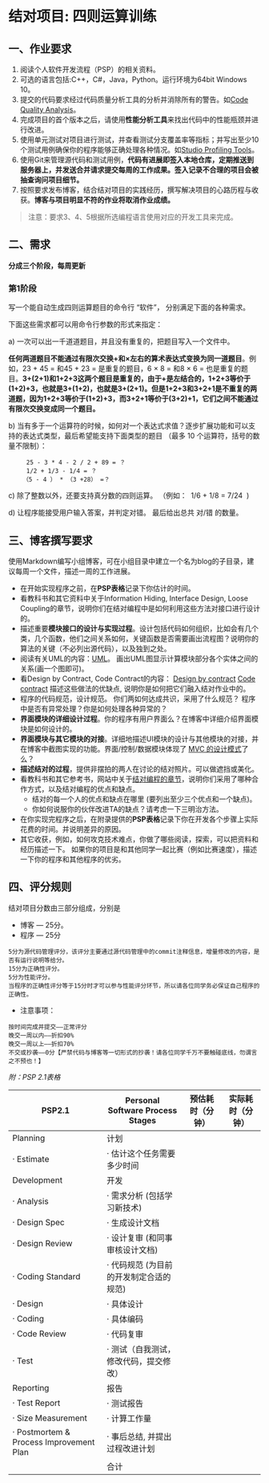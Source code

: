 # 结对项目: 四则运算训练

## 一、作业要求

1. 阅读个人软件开发流程（PSP）的相关资料。
2. 可选的语言包括:C++，C#，Java，Python。运行环境为64bit Windows 10。
3. 提交的代码要求经过代码质量分析工具的分析并消除所有的警告。如[Code Quality Analysis](http://msdn.microsoft.com/en-us/library/dd264897.aspx)。
4. 完成项目的首个版本之后，请使用**性能分析工具**来找出代码中的性能瓶颈并进行改进。
5. 使用单元测试对项目进行测试，并查看测试分支覆盖率等指标；并写出至少10个测试用例确保你的程序能够正确处理各种情况。如[Studio Profiling Tools](https://msdn.microsoft.com/en-us/library/mt210448.aspx)。
6. 使用Git来管理源代码和测试用例，**代码有进展即签入本地仓库，定期推送到服务器上，并发送合并请求提交每周的工作成果。签入记录不合理的项目会被抽查询问项目细节。**
7. 按照要求发布博客，结合结对项目的实践经历，撰写解决项目的心路历程与收获。**博客与项目明显不符的作业将取消作业成绩。**

> 注意：要求3、4、5根据所选编程语言使用对应的开发工具来完成。

## 二、需求

**分成三个阶段，每周更新**

### 第1阶段
 
写一个能自动生成四则运算题目的命令行 “软件”， 分别满足下面的各种需求。

下面这些需求都可以用命令行参数的形式来指定：

a) 一次可以出一千道道题目，并且没有重复的，把题目写入一个文件中。

**任何两道题目不能通过有限次交换+和×左右的算术表达式变换为同一道题目**。例如，23 + 45 = 和45 + 23 = 是重复的题目，6 × 8 = 和8 × 6 = 也是重复的题目。**3+(2+1)和1+2+3这两个题目是重复的，由于+是左结合的，1+2+3等价于(1+2)+3，也就是3+(1+2)，也就是3+(2+1)。但是1+2+3和3+2+1是不重复的两道题，因为1+2+3等价于(1+2)+3，而3+2+1等价于(3+2)+1，它们之间不能通过有限次交换变成同一个题目。**

b) 当有多于一个运算符的时候，如何对一个表达式求值？逐步扩展功能和可以支持的表达式类型，最后希望能支持下面类型的题目 （最多 10 个运算符，括号的数量不限制）：

```
     25 - 3 * 4 - 2 / 2 + 89 = ？
     1/2 + 1/3 - 1/4 = ？ 
    （5 - 4 ） * （3 +28） =？
```

c) 除了整数以外，还要支持真分数的四则运算。 （例如：  1/6 + 1/8 = 7/24  )

d) 让程序能接受用户输入答案，并判定对错。 最后给出总共 对/错 的数量。

## 三、博客撰写要求

使用Markdown编写小组博客，可在小组目录中建立一个名为blog的子目录，建议每周一个文件，描述一周的工作进展。

- 在开始实现程序之前，在**PSP表格**记录下你估计的时间。
- 看教科书和其它资料中关于Information Hiding, Interface Design, Loose Coupling的章节，说明你们在结对编程中是如何利用这些方法对接口进行设计的。
- 描述重要**模块接口的设计与实现过程**。设计包括代码如何组织，比如会有几个类，几个函数，他们之间关系如何，关键函数是否需要画出流程图？说明你的算法的关键（不必列出源代码），以及独到之处。
- 阅读有关UML的内容：[UML](https://en.wikipedia.org/wiki/Unified_Modeling_Language)。 画出UML图显示计算模块部分各个实体之间的关系(画一个图即可)。
- 看Design by Contract, Code Contract的内容：
  [Design by contract](http://en.wikipedia.org/wiki/Design_by_contract)
  [Code contract](http://msdn.microsoft.com/en-us/devlabs/dd491992.aspx)
  描述这些做法的优缺点, 说明你是如何把它们融入结对作业中的。
- 程序的代码规范，设计规范。 你们两如何达成共识，采用了什么规范？ 程序中是否有异常处理？你是如何处理各种异常的？
- **界面模块的详细设计过程**。你的程序有用户界面么？在博客中详细介绍界面模块是如何设计的。
- **界面模块与其它模块的对接**。详细地描述UI模块的设计与其他模块的对接，并在博客中截图实现的功能。界面/控制/数据模块体现了 [MVC 的设计模式](https://en.wikipedia.org/wiki/Model–view–controller)了么？
- **描述结对的过程**，提供非摆拍的两人在讨论的结对照片。可以做遮挡或美化。
- 看教科书和其它参考书，网站中关于[结对编程的章节](http://www.cnblogs.com/xinz/archive/2011/08/07/2130332.html)，说明你们采用了哪种合作方式，以及结对编程的优点和缺点。
  - 结对的每一个人的优点和缺点在哪里 (要列出至少三个优点和一个缺点)。
  - 你如何说服你的伙伴改进TA的缺点？请考虑一下三明治方法。 
- 在你实现完程序之后，在附录提供的**PSP表格**记录下你在开发各个步骤上实际花费的时间。并说明差异的原因。 
- 其它收获，例如，如何攻克技术难点，你做了哪些阅读，探索，可以把资料和经历描述一下。 如果你的项目是和其他同学一起比赛（例如比赛速度），描述一下你的程序和其他程序的优劣。 

## 四、评分规则

结对项目分数由三部分组成，分别是
* 博客 — 25分。
* 程序 — 25分

```
5分为源代码管理评分，该评分主要通过源代码管理中的commit注释信息，增量修改的内容，是否有运行说明等给分。
15分为正确性评分。
5分为性能评分。
当程序的正确性评分等于15分时才可以参与性能评分环节，所以请各位同学务必保证自己程序的正确性。
```

* 注意事项：

```
按时间完成并提交——正常评分
晚交一周以内——折扣90%
晚交一周以上——折扣70%
不交或抄袭——0分【严禁代码与博客等一切形式的抄袭！请各位同学千万不要触碰底线，勿谓言之不预也！】
```

*附：PSP 2.1表格*

| PSP2.1 | Personal Software Process Stages | 预估耗时（分钟） | 实际耗时（分钟） |
| --- | --- | --- | --- |
| Planning | 计划 |  |  |
| · Estimate | · 估计这个任务需要多少时间 |  |  |
| Development | 开发 |  |  |
| · Analysis | · 需求分析 (包括学习新技术) |  |  |
| · Design Spec | · 生成设计文档 |  |  |
| · Design Review | · 设计复审 (和同事审核设计文档) |  |  |
| · Coding Standard | · 代码规范 (为目前的开发制定合适的规范) |  |  |
| · Design | · 具体设计 |  |  |
| · Coding | · 具体编码 |  |  |
| · Code Review | · 代码复审 |  |  |
| · Test | · 测试（自我测试，修改代码，提交修改） |  |  |
| Reporting | 报告 |  |  |
| · Test Report | · 测试报告 |  |  |
| · Size Measurement | · 计算工作量 |  |  |
| · Postmortem & Process Improvement Plan | · 事后总结, 并提出过程改进计划 |  |  |
|  | 合计 |  |  |


